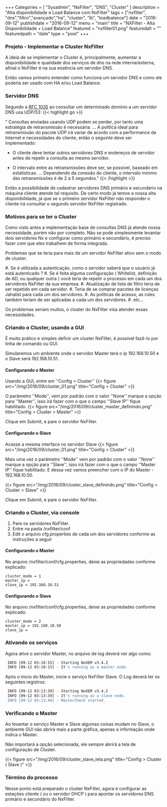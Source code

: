 +++
Categories = [
	"Sysadmin", 
	"NxFilter",
	"DNS",
        "Cluster"
]
description = "Alta disponibilidade e Load Balance com NxFilter"
tags = ["nxfilter", "dns","filtro","avançado","ha", "cluster", "lb", "loadbalance"]
date = "2016-09-12"
publishdate = "2016-09-12"
menu = "main"
title = "NXFilter - Alta Disponibilidade + Load Balance"
featured = "nxfilter01.png"
featuredalt = ""
featuredpath = "date"
type = "post"
+++


### Projeto - Implementar o Cluster NxFilter
 
A ideia de se implementar o Cluster é, principalmente, aumentar a disponibilidade e qualidade dos serviços de dns na rede interna/externa, afinal o NxFilter é na sua essência um servidor DNS.

Então vamos primeiro entender como funciona um servidor DNS e como ele poderia ser usado com HA e/ou Load Balance.

### Servidor DNS

Segundo a [RFC 1035](https://www.ietf.org/rfc/rfc1035.txt) ao consultar um determinado domínio a um servidor DNS usa UDP/53:
{{< highlight go >}}

  " Consultas enviadas usando UDP podem se perder, 
    por tanto uma estratégia de retransmissão é necessária. 
  ...
  A política ideal para retransmissão do pacote UDP irá variar de acordo 
  com a performance da Internet e necessidades do cliente, 
  então o seguinte deve ser implementado:
  
  - O cliente deve tentar outros servidores DNS e endereços de servidor 
  antes de repetir a consulta ao mesmo servidor.

  - O intervalo entre as retransmissões deve ser, se possível, 
  baseado em estatísticas.
  ... 
  Dependendo da conexão do cliente, o intervalo mínimo das 
  retransmissões é de 2 a 5 segundos."
{{< /highlight >}}

Então a possibilidade de cadastrar servidores DNS primário e secundário na máquina cliente atende tal requisito. De certo modo já temos a nossa alta disponibilidade, já que se o primeiro servidor NxFilter não responder o cliente irá consultar o segundo servidor NxFilter registrado.

### Motivos para se ter o Cluster

Como visto antes a implementação base de consultas DNS já atende nossa necessidade, porém não por completo. Não se pode simplesmente levantar dois servidores Nx e configurar como primário e secundário, é preciso fazer com que eles trabalhem de forma integrada.

Problemas que se teria para mais de um servidor NxFilter ativo sem o modo de cluster:

#. Se é utilizada a autenticação, como o servidor saberá que o usuário já está autenticado ?
#. Se é feita alguma configuração ( Whitelist, definição de AD, ou qualquer outra ) você teria de repetir o processo em cada um dos servidores NxFilter da sua empresa.
#. Atualização de lista de filtro teria de ser repetido em cada servidor.
#. Teria de se comprar pacotes de licenças Jahalist para cada um dos servidores.
#. As políticas de acesso, as rules também teriam de ser aplicadas a cada um dos servidores.
#. etc...

Os problemas seriam muitos, o cluster do NxFilter visa atender essas necessidades.

### Criando o Cluster, usando a GUI

É muito prático e simples definir um cluster NxFilter, é possível fazê-lo por linha de comando ou GUI. 

Simularemos um ambiente onde o servidor Master terá o ip 192.168.10.50 e o Slave será 192.168.10.51.

#### Configurando o Master

Usando a GUI, entre em ''Config > Cluster''
{{< figure src="/img/2016/09/cluster_01.png" title="Config > Cluster" >}}

O parâmetro ''Mode'', vem por padrão com o valor ''None'' marque a opção para ''Master'', isso irá fazer com o que o campo ''Slave IP'' fique habilitado. 
{{< figure src="/img/2016/09/cluster_master_definindo.png" title="Config > Cluster > Master" >}}

Clique em Submit, e pare o servidor NxFilter.

#### Configurando o Slave

Acesse a mesma interface no servidor Slave
{{< figure src="/img/2016/09/cluster_01.png" title="Config > Cluster" >}}

Mais uma vez o parâmetro ''Mode'' vem por padrão com o valor ''None'' marque a opção para ''Slave'', isso irá fazer com o que o campo ''Master IP'' fique habilitado. E dessa vez vamos preencher com o IP do Master - 192.168.10.50.

{{< figure src="/img/2016/09/cluster_slave_definindo.png" title="Config > Cluster > Slave" >}}

Clique em Submit, e pare o servidor NxFilter.

### Criando o Cluster, via console

1. Pare os servidores NxFilter.
2. Entre na pasta /nxfilter/conf
3. Edit o arquivo cfg.properties de cada um dos servidores conforme as instruções a seguir


#### Configurando o Master

No arquivo /nxfilter/conf/cfg.properties, deixe as propriedades conforme explicado:

```jproperties
cluster_mode = 1
master_ip =
slave_ip = 192.168.10.51
```


#### Configurando o Slave 
 
No arquivo /nxfilter/conf/cfg.properties, deixe as propriedades conforme explicado:

```jproperties
cluster_mode = 2
master_ip = 192.168.10.50
slave_ip =
```

### Ativando os serviços

Agora ative o servidor Master, no arquivo de log deverá ver algo como:

```bash
 INFO [09-12 03:10:15] - Starting NxOEM v3.4.2
 INFO [09-12 03:10:15] - It's running as a master node.
```

Após o inicio do Master, inicie o serviço NxFilter Slave. O Log deverá ter os seguintes registros:
```bash
 INFO [09-12 03:13:39] - Starting NxOEM v3.4.2
 INFO [09-12 03:13:39] - It's running as a slave node.
 INFO [09-12 03:13:40] - MasterCheck started.
```

### Verificando o Master

Ao levantar o serviço Master e Slave algumas coisas mudam no Slave, o ambiente GUI não abrirá mais a parte gráfica, apenas a informação onde indica o Master.

Não importará a opção selecionada, ele sempre abrirá a tela de configuração de Cluster.


{{< figure src="/img/2016/09/cluster_slave_tela.png" title="Config > Cluster ( Slave )" >}}

### Término do processo

Nesse ponto está preparado o cluster NxFilter, agora é configurar as estações cliente ( ou o servidor DHCP ) para apontar os servidores DNS primário e secundário do NxFilter.
